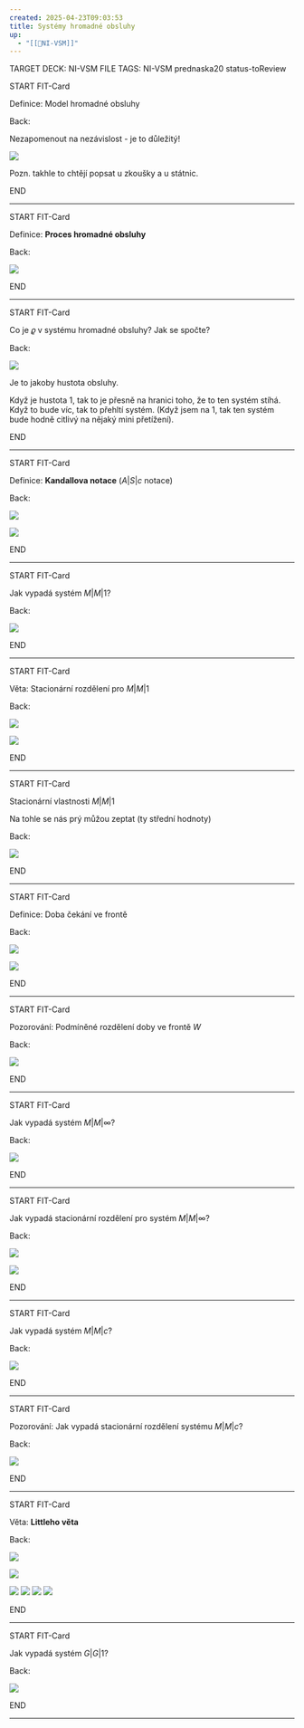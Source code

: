 ```yaml
---
created: 2025-04-23T09:03:53
title: Systémy hromadné obsluhy
up:
  - "[[📖NI-VSM]]"
---
```


TARGET DECK: NI-VSM
FILE TAGS: NI-VSM prednaska20 status-toReview


START
FIT-Card

Definice: Model hromadné obsluhy

Back:

Nezapomenout na nezávislost - je to důležitý!

![](../../Assets/Pasted%20image%2020250423090622.png)

Pozn. takhle to chtějí popsat u zkoušky a u státnic.
<!--ID: 1746599649092-->
END

---


START
FIT-Card

Definice: **Proces hromadné obsluhy**

Back:

![](../../Assets/Pasted%20image%2020250423090638.png)

<!--ID: 1746599649104-->
END

---


START
FIT-Card

Co je $\varrho$ v systému hromadné obsluhy? Jak se spočte?

Back:

![](../../Assets/Pasted%20image%2020250423100453.png)

Je to jakoby hustota obsluhy.

Když je hustota 1, tak to je přesně na hranici toho, že to ten systém stíhá. Když to bude víc, tak to přehltí systém. (Když jsem na 1, tak ten systém bude hodně citlivý na nějaký mini přetížení).
<!--ID: 1746599649114-->
END

---


START
FIT-Card

Definice: **Kandallova notace** ($A|S|c$ notace)

Back:

![](../../Assets/Pasted%20image%2020250423090710.png)

<!-- ExampleStart -->
![](../../Assets/Pasted%20image%2020250423090724.png)
<!-- ExampleEnd -->
<!--ID: 1746599649122-->
END

---


START
FIT-Card

Jak vypadá systém $M|M|1$?

Back:

![](../../Assets/Pasted%20image%2020250423090738.png)
<!--ID: 1746599649130-->
END

---


START
FIT-Card

Věta: Stacionární rozdělení pro $M|M|1$

Back:

![](../../Assets/Pasted%20image%2020250423090829.png)

<!-- DetailInfoStart -->
![](../../Assets/Pasted%20image%2020250423090836.png)
<!-- DetailInfoEnd -->

<!--ID: 1746599649138-->
END

---


START
FIT-Card

Stacionární vlastnosti $M|M|1$

Na tohle se nás prý můžou zeptat (ty střední hodnoty)

Back:

![](../../Assets/Pasted%20image%2020250423090859.png)
<!--ID: 1746599649145-->
END

---


START
FIT-Card

Definice: Doba čekání ve frontě

Back:

![](../../Assets/Pasted%20image%2020250423090921.png)

<!-- DetailInfoStart -->
![](../../Assets/Pasted%20image%2020250423090929.png)
<!-- DetailInfoEnd -->
<!--ID: 1746599649152-->
END

---


START
FIT-Card

Pozorování: Podmíněné rozdělení doby ve frontě $W$

Back:

![](../../Assets/Pasted%20image%2020250423090951.png)
<!--ID: 1746599649160-->
END

---


START
FIT-Card

Jak vypadá systém $M|M|\infty$?

Back:

![](../../Assets/Pasted%20image%2020250423091014.png)
<!--ID: 1746599649167-->
END

---


START
FIT-Card

Jak vypadá stacionární rozdělení pro systém $M|M|\infty$?

Back:

![](../../Assets/Pasted%20image%2020250423091059.png)

<!-- ExampleStart -->
![](../../Assets/Pasted%20image%2020250423091111.png)
<!-- ExampleEnd -->
<!--ID: 1746599649174-->
END

---


START
FIT-Card

Jak vypadá systém $M|M|c$?

Back:

![](../../Assets/Pasted%20image%2020250423091133.png)
<!--ID: 1746599649182-->
END

---


START
FIT-Card

Pozorování: Jak vypadá stacionární rozdělení systému $M|M|c$?

Back:

![](../../Assets/Pasted%20image%2020250423091207.png)
<!--ID: 1746599649190-->
END

---


START
FIT-Card

Věta: **Littleho věta**

Back:

![](../../Assets/Pasted%20image%2020250423091224.png)

<!-- ExampleStart -->
![](../../Assets/Pasted%20image%2020250423091239.png)
<!-- ExampleEnd -->

<!-- ProofStart -->
![](../../Assets/Pasted%20image%2020250423091258.png)
![](../../Assets/Pasted%20image%2020250423091305.png)
![](../../Assets/Pasted%20image%2020250423091316.png)
![](../../Assets/Pasted%20image%2020250423091325.png)
<!-- ProofEnd -->

<!--ID: 1746599649198-->
END

---


START
FIT-Card

Jak vypadá systém $G|G|1$?

Back:

![](../../Assets/Pasted%20image%2020250423091348.png)
<!--ID: 1746599649205-->
END

---
